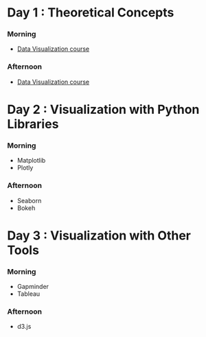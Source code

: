 # Day 1 : Theoretical Concepts
### Morning 
* [Data Visualization course](https://sylacefr.sharepoint.com/:p:/r/sites/KPLR/_layouts/15/Doc.aspx?sourcedoc=%7BA7B2E426-46EC-4AD4-A8B7-D81306919C62%7D&file=DATAVIZ%20-%20Introduction%20-%20Mehdi%20LAMRANI.pptx&action=edit&mobileredirect=true)
### Afternoon 
* [Data Visualization course](https://sylacefr.sharepoint.com/:p:/r/sites/KPLR/_layouts/15/Doc.aspx?sourcedoc=%7BA7B2E426-46EC-4AD4-A8B7-D81306919C62%7D&file=DATAVIZ%20-%20Introduction%20-%20Mehdi%20LAMRANI.pptx&action=edit&mobileredirect=true)
# Day 2 : Visualization with Python Libraries
### Morning 
* Matplotlib 
* Plotly 
### Afternoon
* Seaborn
* Bokeh
# Day 3 : Visualization with Other Tools
### Morning 
* Gapminder
* Tableau 
### Afternoon
* d3.js 
